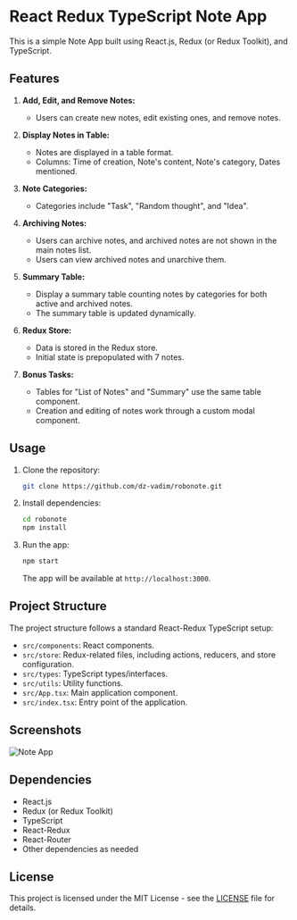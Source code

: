 # React Redux TypeScript Note App

This is a simple Note App built using React.js, Redux (or Redux Toolkit), and TypeScript.

## Features

1. **Add, Edit, and Remove Notes:**
    - Users can create new notes, edit existing ones, and remove notes.

2. **Display Notes in Table:**
    - Notes are displayed in a table format.
    - Columns: Time of creation, Note's content, Note's category, Dates mentioned.

3. **Note Categories:**
    - Categories include "Task", "Random thought", and "Idea".

4. **Archiving Notes:**
    - Users can archive notes, and archived notes are not shown in the main notes list.
    - Users can view archived notes and unarchive them.

5. **Summary Table:**
    - Display a summary table counting notes by categories for both active and archived notes.
    - The summary table is updated dynamically.

6. **Redux Store:**
    - Data is stored in the Redux store.
    - Initial state is prepopulated with 7 notes.

7. **Bonus Tasks:**
    - Tables for "List of Notes" and "Summary" use the same table component.
    - Creation and editing of notes work through a custom modal component.

## Usage

1. Clone the repository:

   ```bash
   git clone https://github.com/dz-vadim/robonote.git
   ```

2. Install dependencies:

   ```bash
   cd robonote
   npm install
   ```

3. Run the app:

   ```bash
   npm start
   ```

   The app will be available at `http://localhost:3000`.

## Project Structure

The project structure follows a standard React-Redux TypeScript setup:

- `src/components`: React components.
- `src/store`: Redux-related files, including actions, reducers, and store configuration.
- `src/types`: TypeScript types/interfaces.
- `src/utils`: Utility functions.
- `src/App.tsx`: Main application component.
- `src/index.tsx`: Entry point of the application.

## Screenshots

![Note App](screenshots/note-app.png)

## Dependencies

- React.js
- Redux (or Redux Toolkit)
- TypeScript
- React-Redux
- React-Router
- Other dependencies as needed

## License

This project is licensed under the MIT License - see the [LICENSE](LICENSE.MD) file for details.